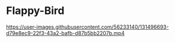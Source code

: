 # Flappy-Bird

https://user-images.githubusercontent.com/56233140/131496693-d79e8ec9-22f3-43a2-bafb-d87b5bb2207b.mp4
